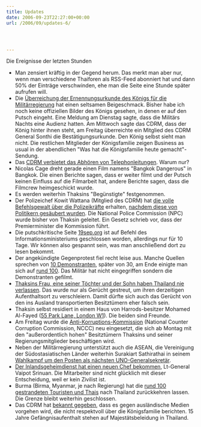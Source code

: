 ```yaml
---
title: Updates
date: 2006-09-23T22:27:00+00:00
url: /2006/09/updates-6/




---
```

Die Ereignisse der letzten Stunden

* Man zensiert kräftig in der Gegend herum. Das merkt man aber nur, wenn man verschiedene Thaiforen als RSS-Feed abonniert hat und dann 50% der Einträge verschwinden, ehe man die Seite eine Stunde später aufrufen will.
* Die [Überreichung der Ernennungsurkunde des Königs für die Militärregierung][1] hat einen seltsamen Beigeschmack. Bisher habe ich noch keine offiziellen Bilder des Königs gesehen, in denen er auf den Putsch eingeht. Eine Meldung am Dienstag sagte, dass die Militärs Nachts eine Audienz hatten. Am Mittwoch sagte das <span class="caps">CDRM</span>, dass der König hinter ihnen steht, am Freitag überreichte ein Mitglied des <span class="caps">CDRM</span> General Sonthi die Bestätigungsurkunde. Den König selbst sieht man nicht. Die restlichen Mitglieder der Königsfamilie zeigen Business as usual in der abendlichen "Was hat die Königsfamilie heute gemacht"-Sendung.
* Das [<span class="caps">CDRM</span> verbietet das Abhören von Telephonleitungen][2]. Warum nur?
* Nicolas Cage dreht gerade einen Film namens "Bangkok Dangerous" in Bangkok. Die einen Berichte sagen, dass er weiter filmt und der Putsch keinen Einfluss auf die Filmarbeit hat, andere Berichte sagen, dass die Filmcrew heimgeschickt wurde.
* Es werden weiterhin Thaksins "Begünstigte" festgenommen.
* Der Polizeichef Kowit Wattana (Mitglied des <span class="caps">CDRM</span>) hat [die volle Befehlsgewalt über die Polizeikräfte][3] erhalten, [nachdem diese von Politikern gesäubert wurden][4]. Die National Police Commission (<span class="caps">NPC</span>) wurde bisher von Thaksin geleitet. Ein Gesetz schrieb vor, dass der Premierminister die Kommission führt.
* Die putschkritische Seite [19sep.org][5] ist auf Befehl des Informationsministeriums geschlossen worden, allerdings nur für 10 Tage. Wir können also gespannt sein, was man anschließend dort zu lesen bekommt.
* Der angekündigte Gegenprotest fiel recht leise aus. Manche Quellen sprechen von [10 Demonstranten][6], später von 30, am Ende einigte man sich auf [rund 100][7]. Das Militär hat nicht eingegriffen sondern die Demonstranten gefilmt.
* [Thaksins Frau, eine seiner Töchter und der Sohn haben Thailand nie verlassen][8]. Das wurde nur als Gerücht gestreut, um ihren derzeitigen Aufenthaltsort zu verschleiern. Damit dürfte sich auch das Gerücht von den ins Ausland transportierten Besitztümern eher falsch sein.
* Thaksin selbst residiert in einem Haus von Harrods-besitzer Mohamed Al-Fayed ([55 Park Lane, London W1][9]). Die beiden sind Freunde.
* Am Freitag wurde die [Anti-Korruptions-Kommission][10] (National Counter Corruption Commission, <span class="caps">NCCC</span>) neu eingesetzt, die sich ab Montag mit den "außerordentlich hohen" Besitztümern Thaksins und seiner Regierungsmitglieder beschäftigen wird.
* Neben der Militärregierung unterstützt auch die <span class="caps">ASEAN</span>, die Vereinigung der Südostasiatischen Länder weiterhin Surakiart Sathirathai in seinem [Wahlkampf um den Posten als nächsten UNO-Generalsekretär][11].
* [Der Inlandsgeheimdienst hat einen neuen Chef bekommen][12], Lt-General Vaipot Srinuan. Die Mitarbeiter sind nicht glücklich mit dieser Entscheidung, weil er kein Zivilist ist.
* Burma (Birma, Myanmar, je nach Regierung) hat die [rund 100 gestrandeten Touristen und Thais][13] nach Thailand zurückkehren lassen. Die Grenze bleibt weiterhin geschlossen.
* Das <span class="caps">CDRM</span> hat [bekannt gegeben][14], dass es gegen ausländische Medien vorgehen wird, die nicht respektvoll über die Königsfamilie berichten. 15 Jahre Gefängnisaufenthalt stehen auf Majestätsbeleidung in Thailand.

 [1]: http://www.nationmultimedia.com/2006/09/22/headlines/headlines_30014360.php
 [2]: http://www.nationmultimedia.com/breakingnews/read.php?newsid=30014477
 [3]: http://etna.mcot.net/query.php?nid=24956
 [4]: http://www.nationmultimedia.com/breakingnews/read.php?newsid=30014357
 [5]: http://www.19sep.org/
 [6]: http://www.nationmultimedia.com/breakingnews/read.php?newsid=30014408
 [7]: http://www.nationmultimedia.com/2006/09/23/headlines/headlines_30014455.php
 [8]: http://www.nationmultimedia.com/breakingnews/read.php?newsid=30014359
 [9]: http://maps.google.com/maps?f=q&hl=de&q=Park+Lane,+Westminster,+Greater+London,+W1,+UK&ie=UTF8&z=19&ll=51.505524,-0.152199&spn=0.000751,0.002545&t=k&om=1&iwloc=A
 [10]: http://www.nationmultimedia.com/breakingnews/read.php?newsid=30014386
 [11]: http://news.yahoo.com/s/ap/20060923/ap_on_re_as/un_next_secretary_general_1
 [12]: http://www.nationmultimedia.com/2006/09/23/national/national_30014448.php
 [13]: http://www.nationmultimedia.com/breakingnews/read.php?newsid=30014481
 [14]: http://www.nationmultimedia.com/breakingnews/read.php?newsid=30014471

